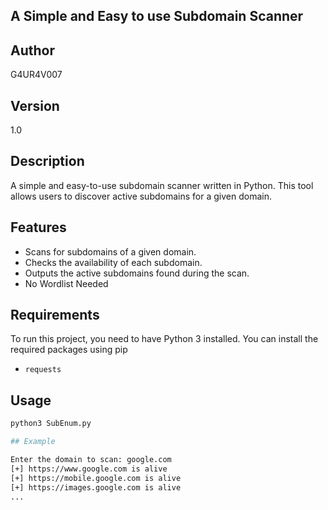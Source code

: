 ## A Simple and Easy to use Subdomain Scanner

## Author
G4UR4V007

## Version
1.0

## Description
A simple and easy-to-use subdomain scanner written in Python. This tool allows users to discover active subdomains for a given domain.

## Features
- Scans for subdomains of a given domain.
- Checks the availability of each subdomain.
- Outputs the active subdomains found during the scan.
- No Wordlist Needed

## Requirements
To run this project, you need to have Python 3 installed. You can install the required packages using pip

- `requests`

## Usage
```bash
python3 SubEnum.py

## Example

Enter the domain to scan: google.com
[+] https://www.google.com is alive
[+] https://mobile.google.com is alive
[+] https://images.google.com is alive
...
